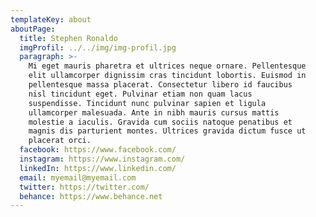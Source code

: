 ```yaml
---
templateKey: about
aboutPage:
  title: Stephen Ronaldo
  imgProfil: ../../img/img-profil.jpg
  paragraph: >-
    Mi eget mauris pharetra et ultrices neque ornare. Pellentesque
    elit ullamcorper dignissim cras tincidunt lobortis. Euismod in
    pellentesque massa placerat. Consectetur libero id faucibus
    nisl tincidunt eget. Pulvinar etiam non quam lacus
    suspendisse. Tincidunt nunc pulvinar sapien et ligula
    ullamcorper malesuada. Ante in nibh mauris cursus mattis
    molestie a iaculis. Gravida cum sociis natoque penatibus et
    magnis dis parturient montes. Ultrices gravida dictum fusce ut
    placerat orci.
  facebook: https://www.facebook.com/
  instagram: https://www.instagram.com/
  linkedIn: https://www.linkedin.com/
  email: myemail@myemail.com
  twitter: https://twitter.com/
  behance: https://www.behance.net
---
```

